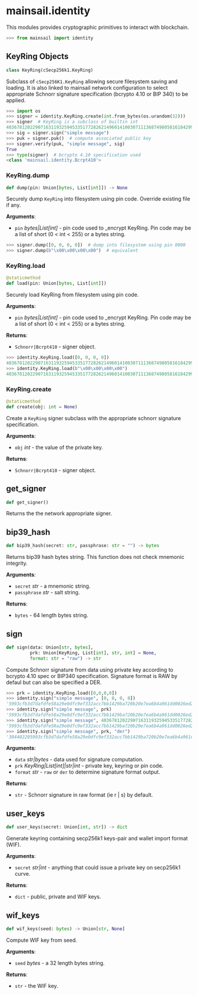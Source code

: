 <a id="mainsail.identity"></a>

# mainsail.identity

This modules provides cryptographic primitives to interact with blockchain.

```python
>>> from mainsail import identity
```

<a id="mainsail.identity.KeyRing"></a>

## KeyRing Objects

```python
class KeyRing(cSecp256k1.KeyRing)
```

Subclass of `cSecp256K1.KeyRing` allowing secure filesystem saving and
loading. It is also linked to mainsail network configuration to select
appropriate Schnorr signature specification (bcrypto 4.10 or BIP 340) to be
applied.

```python
>>> import os
>>> signer = identity.KeyRing.create(int.from_bytes(os.urandom(32)))
>>> signer  # KeyRing is a subclass of builtin int
40367812022907163119325945335177282621496014100307111368749805816184299969919
>>> sig = signer.sign("simple message")
>>> puk = signer.puk()  # compute associated public key
>>> signer.verify(puk, "simple message", sig)
True
>>> type(signer)  # bcrypto 4.10 specification used
<class 'mainsail.identity.Bcrpt410'>
```

<a id="mainsail.identity.KeyRing.dump"></a>

### KeyRing.dump

```python
def dump(pin: Union[bytes, List[int]]) -> None
```

Securely dump `KeyRing` into filesystem using pin code. Override
existing file if any.

**Arguments**:

- `pin` _bytes|List[int]_ - pin code used to _encrypt KeyRing. Pin code
  may be a list of short (0 < int < 255) or a bytes string.
  
```python
>>> signer.dump([0, 0, 0, 0])  # dump into filesystem using pin 0000
>>> signer.dump(b"\x00\x00\x00\x00")  # equivalent
```

<a id="mainsail.identity.KeyRing.load"></a>

### KeyRing.load

```python
@staticmethod
def load(pin: Union[bytes, List[int]])
```

Securely load KeyRing from filesystem using pin code.

**Arguments**:

- `pin` _bytes|List[int]_ - pin code used to _encrypt KeyRing. Pin code
  may be a list of short (0 < int < 255) or a bytes string.
  

**Returns**:

- `Schnorr|Bcrpt410` - signer object.
  
```python
>>> identity.KeyRing.load([0, 0, 0, 0])
40367812022907163119325945335177282621496014100307111368749805816184299969919
>>> identity.KeyRing.load(b"\x00\x00\x00\x00")
40367812022907163119325945335177282621496014100307111368749805816184299969919
```

<a id="mainsail.identity.KeyRing.create"></a>

### KeyRing.create

```python
@staticmethod
def create(obj: int = None)
```

Create a `KeyRing` signer subclass with the appropriate schnorr
signature specification.

**Arguments**:

- `obj` _int_ - the value of the private key.
  

**Returns**:

- `Schnorr|Bcrpt410` - signer object.

<a id="mainsail.identity.get_signer"></a>

## get\_signer

```python
def get_signer()
```

Returns the the network appropriate signer.

<a id="mainsail.identity.bip39_hash"></a>

## bip39\_hash

```python
def bip39_hash(secret: str, passphrase: str = "") -> bytes
```

Returns bip39 hash bytes string. This function does not check mnemonic
integrity.

**Arguments**:

- `secret` _str_ - a mnemonic string.
- `passphrase` _str_ - salt string.
  

**Returns**:

- `bytes` - 64 length bytes string.

<a id="mainsail.identity.sign"></a>

## sign

```python
def sign(data: Union[str, bytes],
         prk: Union[KeyRing, List[int], str, int] = None,
         format: str = "raw") -> str
```

Compute Schnorr signature from data using private key according to bcrypto
4.10 spec or BIP340 specification. Signature format is RAW by defaul but
can also be specified a DER.


```python
>>> prk = identity.KeyRing.load([0,0,0,0])
>>> identity.sign("simple message", [0, 0, 0, 0])
'5993cfb3d7dafdfe58a29e0dfc9ef332acc7bb1429ba720b20e7ea6b4a961dd0026ed229f5095581188816bf120bcad0d25cdada03a3add04bd539ab2ba3becb'
>>> identity.sign("simple message", prk)
'5993cfb3d7dafdfe58a29e0dfc9ef332acc7bb1429ba720b20e7ea6b4a961dd0026ed229f5095581188816bf120bcad0d25cdada03a3add04bd539ab2ba3becb'
>>> identity.sign("simple message", 40367812022907163119325945335177282621496014100307111368749805816184299969919)
'5993cfb3d7dafdfe58a29e0dfc9ef332acc7bb1429ba720b20e7ea6b4a961dd0026ed229f5095581188816bf120bcad0d25cdada03a3add04bd539ab2ba3becb'
>>> identity.sign("simple message", prk, "der")
'304402205993cfb3d7dafdfe58a29e0dfc9ef332acc7bb1429ba720b20e7ea6b4a961dd00220026ed229f5095581188816bf120bcad0d25cdada03a3add04bd539ab2ba3becb'
```

**Arguments**:

- `data` _str|bytes_ - data used for signature computation.
- `prk` _KeyRing|List[int]|str|int_ - private key, keyring or pin code.
- `format` _str_ - `raw` or `der` to determine signature format output.
  

**Returns**:

- `str` - Schnorr signature in raw format (ie r | s) by default.

<a id="mainsail.identity.user_keys"></a>

## user\_keys

```python
def user_keys(secret: Union[int, str]) -> dict
```

Generate keyring containing secp256k1 keys-pair and wallet import format
(WIF).

**Arguments**:

- `secret` _str|int_ - anything that could issue a private key on secp256k1
  curve.
  

**Returns**:

- `dict` - public, private and WIF keys.

<a id="mainsail.identity.wif_keys"></a>

## wif\_keys

```python
def wif_keys(seed: bytes) -> Union[str, None]
```

Compute WIF key from seed.

**Arguments**:

- `seed` _bytes_ - a 32 length bytes string.
  

**Returns**:

- `str` - the WIF key.

